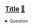 ## [Title](link) [:dart:](link)

<details><summary markdown="span">Question</summary>

```markdown
```
</details>